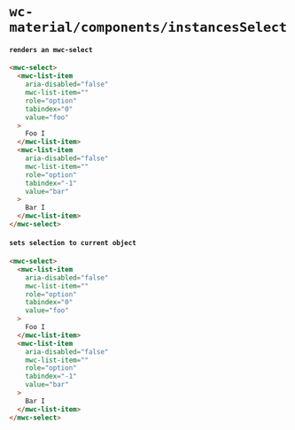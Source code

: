 # `wc-material/components/instancesSelect`

#### `renders an mwc-select`

```html
<mwc-select>
  <mwc-list-item
    aria-disabled="false"
    mwc-list-item=""
    role="option"
    tabindex="0"
    value="foo"
  >
    Foo I
  </mwc-list-item>
  <mwc-list-item
    aria-disabled="false"
    mwc-list-item=""
    role="option"
    tabindex="-1"
    value="bar"
  >
    Bar I
  </mwc-list-item>
</mwc-select>

```

#### `sets selection to current object`

```html
<mwc-select>
  <mwc-list-item
    aria-disabled="false"
    mwc-list-item=""
    role="option"
    tabindex="0"
    value="foo"
  >
    Foo I
  </mwc-list-item>
  <mwc-list-item
    aria-disabled="false"
    mwc-list-item=""
    role="option"
    tabindex="-1"
    value="bar"
  >
    Bar I
  </mwc-list-item>
</mwc-select>

```

